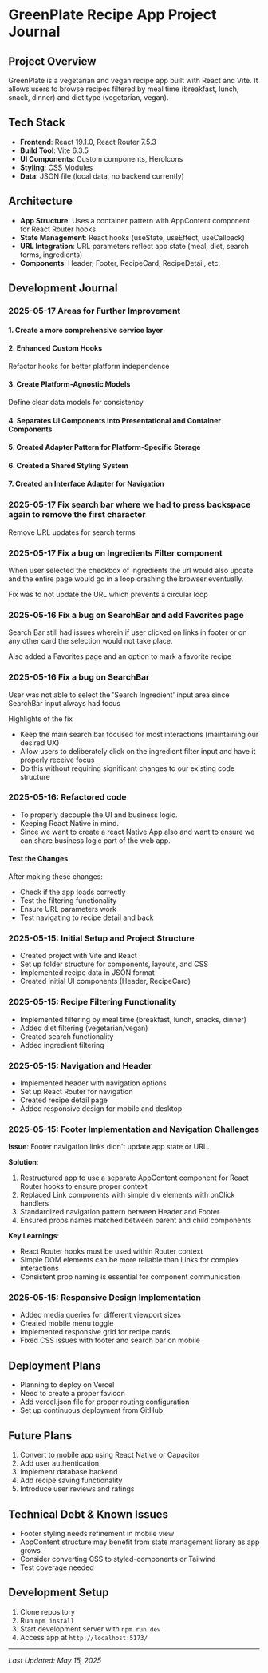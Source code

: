 # GreenPlate Recipe App Project Journal

## Project Overview
GreenPlate is a vegetarian and vegan recipe app built with React and Vite. It allows users to browse recipes filtered by meal time (breakfast, lunch, snack, dinner) and diet type (vegetarian, vegan).

## Tech Stack
- **Frontend**: React 19.1.0, React Router 7.5.3
- **Build Tool**: Vite 6.3.5
- **UI Components**: Custom components, HeroIcons
- **Styling**: CSS Modules
- **Data**: JSON file (local data, no backend currently)

## Architecture
- **App Structure**: Uses a container pattern with AppContent component for React Router hooks
- **State Management**: React hooks (useState, useEffect, useCallback)
- **URL Integration**: URL parameters reflect app state (meal, diet, search terms, ingredients)
- **Components**: Header, Footer, RecipeCard, RecipeDetail, etc.

## Development Journal

### 2025-05-17 Areas for Further Improvement

#### 1. Create a more comprehensive service layer

#### 2. Enhanced Custom Hooks
Refactor hooks for better platform independence

#### 3. Create Platform-Agnostic Models
Define clear data models for consistency

#### 4. Separates UI Components into Presentational and Container Components

#### 5. Created Adapter Pattern for Platform-Specific Storage

#### 6. Created a Shared Styling System

#### 7. Created an Interface Adapter for Navigation

### 2025-05-17 Fix search bar where we had to press backspace again to remove the first character
Remove URL updates for search terms

### 2025-05-17 Fix a bug on Ingredients Filter component
When user selected the checkbox of ingredients the url would also update and the entire page would go in a loop crashing the browser eventually.

Fix was to not update the URL which prevents a circular loop

### 2025-05-16 Fix a bug on SearchBar and add Favorites page
Search Bar still had issues wherein if user clicked on links in footer or on any other card the selection would not take place.

Also added a Favorites page and an option to mark a favorite recipe

### 2025-05-16 Fix a bug on SearchBar
User was not able to select the 'Search Ingredient' input area since SearchBar input always had focus

Highlights of the fix
- Keep the main search bar focused for most interactions (maintaining our desired UX)
- Allow users to deliberately click on the ingredient filter input and have it properly receive focus
- Do this without requiring significant changes to our existing code structure

### 2025-05-16: Refactored code 
- To properly decouple the UI and business logic. 
- Keeping React Native in mind. 
- Since we want to create a react Native App also and want to ensure we can share business logic part of the web app. 

#### Test the Changes
After making these changes:

- Check if the app loads correctly
- Test the filtering functionality
- Ensure URL parameters work
- Test navigating to recipe detail and back

### 2025-05-15: Initial Setup and Project Structure
- Created project with Vite and React
- Set up folder structure for components, layouts, and CSS
- Implemented recipe data in JSON format
- Created initial UI components (Header, RecipeCard)

### 2025-05-15: Recipe Filtering Functionality
- Implemented filtering by meal time (breakfast, lunch, snacks, dinner)
- Added diet filtering (vegetarian/vegan)
- Created search functionality
- Added ingredient filtering

### 2025-05-15: Navigation and Header
- Implemented header with navigation options
- Set up React Router for navigation
- Created recipe detail page
- Added responsive design for mobile and desktop

### 2025-05-15: Footer Implementation and Navigation Challenges
**Issue**: Footer navigation links didn't update app state or URL.

**Solution**:
1. Restructured app to use a separate AppContent component for React Router hooks to ensure proper context
2. Replaced Link components with simple div elements with onClick handlers
3. Standardized navigation pattern between Header and Footer
4. Ensured props names matched between parent and child components

**Key Learnings**:
- React Router hooks must be used within Router context
- Simple DOM elements can be more reliable than Links for complex interactions
- Consistent prop naming is essential for component communication

### 2025-05-15: Responsive Design Implementation
- Added media queries for different viewport sizes
- Created mobile menu toggle
- Implemented responsive grid for recipe cards
- Fixed CSS issues with footer and search bar on mobile

## Deployment Plans
- Planning to deploy on Vercel
- Need to create a proper favicon
- Add vercel.json file for proper routing configuration
- Set up continuous deployment from GitHub

## Future Plans
1. Convert to mobile app using React Native or Capacitor
2. Add user authentication
3. Implement database backend
4. Add recipe saving functionality
5. Introduce user reviews and ratings

## Technical Debt & Known Issues
- Footer styling needs refinement in mobile view
- AppContent structure may benefit from state management library as app grows
- Consider converting CSS to styled-components or Tailwind
- Test coverage needed

## Development Setup
1. Clone repository
2. Run `npm install`
3. Start development server with `npm run dev`
4. Access app at `http://localhost:5173/`

---

*Last Updated: May 15, 2025*